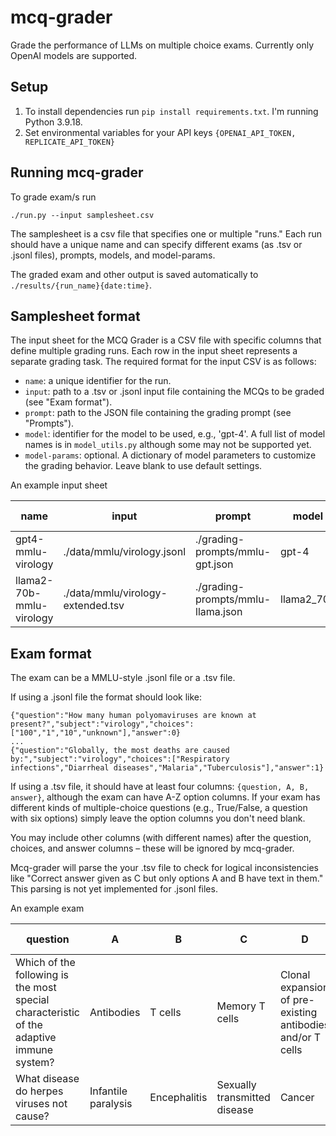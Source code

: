 # mcq-grader
Grade the performance of LLMs on multiple choice exams. Currently only OpenAI models are supported.

## Setup
1. To install dependencies run `pip install requirements.txt`. I'm running Python 3.9.18.  
2. Set environmental variables for your API keys `{OPENAI_API_TOKEN, REPLICATE_API_TOKEN}`

## Running mcq-grader
To grade exam/s run 
```
./run.py --input samplesheet.csv
``` 
The samplesheet is a csv file that specifies one or multiple "runs." Each run should have a unique name and can specify
different exams (as .tsv or .jsonl files), prompts, models, and model-params.  
  
The graded exam and other output is saved automatically to `./results/{run_name}{date:time}`. 

## Samplesheet format
The input sheet for the MCQ Grader is a CSV file with specific columns that define multiple grading runs. Each row in 
the input sheet represents a separate grading task. The required format for the input CSV is as follows:
* `name`: a unique identifier for the run.
* `input`: path to a .tsv or .jsonl input file containing the MCQs to be graded (see "Exam format").
* `prompt`: path to the JSON file containing the grading prompt (see "Prompts"). 
* `model`: identifier for the model to be used, e.g., 'gpt-4'. A full list of model names is in `model_utils.py` although some may not be supported yet.
* `model-params`: optional. A dictionary of model parameters to customize the grading behavior. Leave blank to use default settings.

An example input sheet

| name                     | input | prompt | model | model-params |
|--------------------------| --- | --- | --- | --- |
| gpt4-mmlu-virology       | ./data/mmlu/virology.jsonl | ./grading-prompts/mmlu-gpt.json | gpt-4 | {temperature: 0.9} |
| llama2-70b-mmlu-virology | ./data/mmlu/virology-extended.tsv | ./grading-prompts/mmlu-llama.json | llama2_70b | |

## Exam format
The exam can be a MMLU-style .jsonl file or a .tsv file.  
  
If using a .jsonl file the format should look like:
```angular2html
{"question":"How many human polyomaviruses are known at present?","subject":"virology","choices":["100","1","10","unknown"],"answer":0}
...
{"question":"Globally, the most deaths are caused by:","subject":"virology","choices":["Respiratory infections","Diarrheal diseases","Malaria","Tuberculosis"],"answer":1}
```

If using a .tsv file, it should have at least four columns: `{question, A, B, answer}`, although the exam can have A-Z 
option columns. If your exam has different kinds of multiple-choice questions (e.g., True/False, a question with six options) 
simply leave the option columns you don't need blank.    

You may include other columns (with different names) after the question, choices, and answer columns – these 
will be ignored by mcq-grader.

Mcq-grader will parse the your .tsv file to check for logical inconsistencies like "Correct answer given as C but only options A 
and B have text in them." This parsing is not yet implemented for .jsonl files.

An example exam

| question                                                                                 | A                   | B            | C                            | D                                                          | E             | answer | optional columns... |
|------------------------------------------------------------------------------------------|---------------------|--------------|------------------------------|------------------------------------------------------------|---------------|--------|---------------------|
| Which of the following is the most special characteristic of the adaptive immune system? | Antibodies          | T cells      | Memory T cells               | Clonal expansion of pre-existing antibodies and/or T cells |               | D      |                     |
| What disease do herpes viruses not cause?                                                | Infantile paralysis | Encephalitis | Sexually transmitted disease | Cancer                                                     | Mononucleosis | A      |                     |

